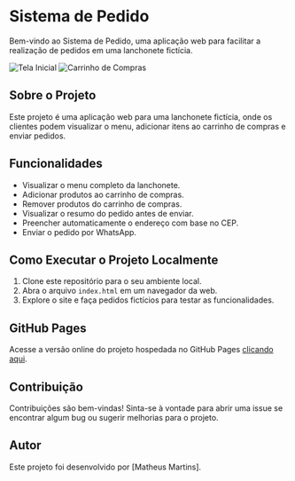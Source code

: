 # Sistema de Pedido

Bem-vindo ao Sistema de Pedido, uma aplicação web para facilitar a realização de pedidos em uma lanchonete fictícia.

![Tela Inicial]()
![Carrinho de Compras](link_para_a_imagem)

## Sobre o Projeto

Este projeto é uma aplicação web para uma lanchonete fictícia, onde os clientes podem visualizar o menu, adicionar itens ao carrinho de compras e enviar pedidos.

## Funcionalidades

- Visualizar o menu completo da lanchonete.
- Adicionar produtos ao carrinho de compras.
- Remover produtos do carrinho de compras.
- Visualizar o resumo do pedido antes de enviar.
- Preencher automaticamente o endereço com base no CEP.
- Enviar o pedido por WhatsApp.

## Como Executar o Projeto Localmente

1. Clone este repositório para o seu ambiente local.
2. Abra o arquivo `index.html` em um navegador da web.
3. Explore o site e faça pedidos fictícios para testar as funcionalidades.

## GitHub Pages

Acesse a versão online do projeto hospedada no GitHub Pages [clicando aqui](https://mattheus910.github.io/lanchonete/).

## Contribuição

Contribuições são bem-vindas! Sinta-se à vontade para abrir uma issue se encontrar algum bug ou sugerir melhorias para o projeto.

## Autor

Este projeto foi desenvolvido por [Matheus Martins].
